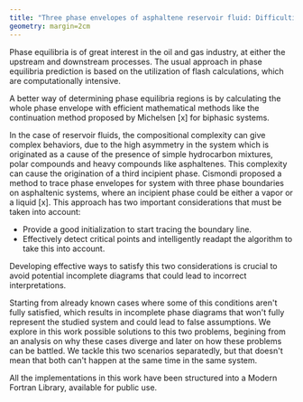 ```yaml
---
title: "Three phase envelopes of asphaltene reservoir fluid: Difficulties in their tracing and"
geometry: margin=2cm
---
```


Phase equilibria is of great interest in the oil and gas industry, at either
the upstream and downstream processes. The usual approach in phase equilibria
prediction is based on the utilization of flash calculations, which are
computationally intensive. 

A better way of determining phase equilibria regions is by calculating the
whole phase envelope with efficient mathematical methods like the continuation
method proposed by Michelsen [x] for biphasic systems. 

In the case of reservoir fluids, the compositional complexity can give complex
behaviors, due to the high asymmetry in the system which is originated as a
cause of the presence of simple hydrocarbon mixtures, polar compounds and heavy
compounds like asphaltenes. This complexity can cause the origination of a
third incipient phase. Cismondi proposed a method to trace phase envelopes for
system with three phase boundaries on asphaltenic systems, where an incipient
phase could be either a vapor or a liquid [x]. This approach has two important
considerations that must be taken into account: 

- Provide a good initialization to start tracing the boundary line.
- Effectively detect critical points and intelligently readapt the algorithm to
  take this into account.

Developing effective ways to satisfy this two considerations is crucial to
avoid potential incomplete diagrams that could lead to incorrect
interpretations.

Starting from already known cases where some of this conditions aren't fully
satisfied, which results in incomplete phase diagrams that won't fully
represent the studied system and could lead to false assumptions. We explore in
this work possible solutions to this two problems, begining from an analysis on
why these cases diverge and later on how these problems can be battled. We
tackle this two scenarios separatedly, but that doesn't mean that both can't
happen at the same time in the same system.

All the implementations in this work have been structured into a Modern Fortran
Library, available for public use.
